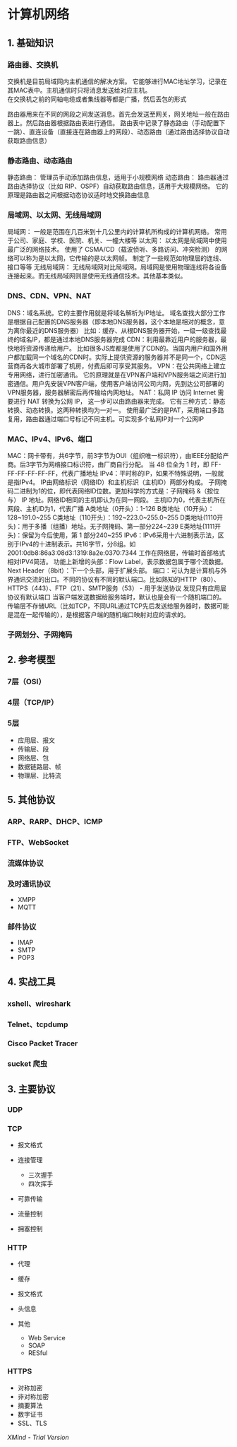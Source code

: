 # 计算机网络

## 1. 基础知识

### 路由器、交换机

交换机是目前局域网内主机通信的解决方案。
它能够进行MAC地址学习，记录在其MAC表中。主机通信时只将消息发送给对应主机。  
在交换机之前的同轴电缆或者集线器等都是广播，然后丢包的形式

路由器用来在不同的网段之间发送消息。首先会发送至网关，网关地址一般在路由器上。然后路由器根据路由表进行通信。
路由表中记录了静态路由（手动配置下一跳）、直连设备（直接连在路由器上的网段）、动态路由（通过路由选择协议自动获取路由信息）


### 静态路由、动态路由

静态路由：
管理员手动添加路由信息，适用于小规模网络
动态路由：
路由器通过路由选择协议（比如 RIP、OSPF）自动获取路由信息，适用于大规模网络。
它的原理是路由器之间根据动态协议适时地交换路由信息


### 局域网、以太网、无线局域网

局域网：
一般是范围在几百米到十几公里内的计算机所构成的计算机网络。
常用于公司、家庭、学校、医院、机关、一幢大楼等
以太网：
以太网是局域网中使用最广泛的网络技术。
使用了 CSMA/CD（载波侦听、多路访问、冲突检测） 的网络可以称为是以太网，它传输的是以太网帧。
制定了一些规范如物理层的连线、接口等等
无线局域网：
无线局域网对比局域网。局域网是使用物理连线将各设备连接起来。而无线局域网则是使用无线通信技术。其他基本类似。


### DNS、CDN、VPN、NAT

DNS：域名系统。它的主要作用就是将域名解析为IP地址。
域名查找大部分工作是根据自己配置的DNS服务器（即本地DNS服务器，这个本地是相对的概念，意为离你最近的DNS服务器）
比如：缓存、从根DNS服务器开始，一级一级查找最终的域名IP，都是通过本地DNS服务器完成
CDN：利用最靠近用户的服务器，最快地将资源传递给用户。
比如很多JS库都是使用了CDN的。当国内用户和国外用户都加载同一个域名的CDN时。实际上提供资源的服务器并不是同一个，CDN运营商再各大城市部署了机房，付费后即可享受其服务。
VPN：在公共网络上建立专用网络，进行加密通讯。
它的原理就是在VPN客户端和VPN服务端之间进行加密通信。用户先安装VPN客户端，使用客户端访问公司内网，先到达公司部署的VPN服务器，服务器解密后再传输给内网地址。
NAT：私网 IP 访问 Internet 需要进行 NAT 转换为公网 IP， 这一步可以由路由器来完成。
它有三种方式：静态转换、动态转换。这两种转换均为一对一。
使用最广泛的是PAT，采用端口多路复用，路由器通过端口号标记不同主机。可实现多个私网IP对一个公网IP


### MAC、IPv4、IPv6、端口

MAC：网卡带有，共6字节，前3字节为OUI（组织唯一标识符），由IEEE分配给产商。后3字节为网络接口标识符，由厂商自行分配。
当 48 位全为 1 时，即 FF-FF-FF-FF-FF-FF，代表广播地址
IPv4：平时称的IP，如果不特殊说明，一般就是指IPv4。
IP由网络标识（网络ID）和主机标识（主机ID）两部分构成。
子网掩码二进制为1的位，即代表网络ID位数。更加科学的方式是：子网掩码 &（按位与） IP 地址。网络ID相同的主机即认为在同一网段。
主机ID为0，代表主机所在网段、主机ID为1，代表广播
A类地址（0开头）：1-126
B类地址（10开头）：128~191.0~255
C类地址（110开头）：192~223.0~255.0~255
D类地址(1110开头)：用于多播（组播）地址。无子网掩码、第一部分224~239
E类地址(1111开头)：保留为今后使用，第 1 部分240~255
IPv6：IPv6采用十六进制表示法，区别于IPv4的十进制表示。共16字节，分8组。如 2001:0db8:86a3:08d3:1319:8a2e:0370:7344
工作在网络层，传输时首部格式相对IPV4简洁。
功能上新增的头部：Flow Label，表示数据包属于哪个流数据。Next Header（8bit）：下一个头部，用于扩展头部。
端口：可认为是计算机与外界通讯交流的出口。不同的协议有不同的默认端口。比如熟知的HTTP（80）、HTTPS（443）、FTP（21）、SMTP服务（53） - 用于发送协议
发现只有应用层协议有默认端口
当客户端发送数据给服务端时，默认也是会有一个随机端口的。传输层不存储URL（比如TCP，不同URL通过TCP先后发送给服务器时，数据可能是混在一起传输的），是根据客户端的随机端口映射对应的请求的。



### 子网划分、子网掩码

## 2. 参考模型

### 7层（OSI）

### 4层（TCP/IP）

### 5层

- 应用层、报文
- 传输层、段
- 网络层、包
- 数据链路层、帧
- 物理层、比特流

## 5. 其他协议

### ARP、RARP、DHCP、ICMP

### FTP、WebSocket

### 流媒体协议

### 及时通讯协议

- XMPP
- MQTT

### 邮件协议

- IMAP
- SMTP
- POP3

## 4. 实战工具

### xshell、wireshark

### Telnet、tcpdump

### Cisco Packet Tracer

### sucket 爬虫

## 3. 主要协议

### UDP

### TCP

- 报文格式
- 连接管理

	- 三次握手
	- 四次挥手

- 可靠传输
- 流量控制
- 拥塞控制

### HTTP

- 代理
- 缓存
- 报文格式
- 头信息
- 其他

	- Web Service
	- SOAP
	- RESful

### HTTPS

- 对称加密
- 非对称加密
- 摘要算法
- 数字证书
- SSL、TLS

*XMind - Trial Version*